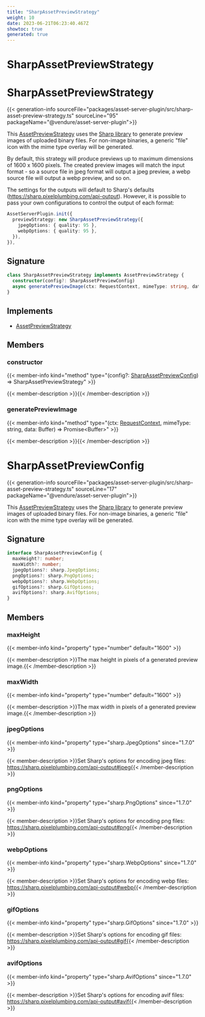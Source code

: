 ```yaml
---
title: "SharpAssetPreviewStrategy"
weight: 10
date: 2023-06-21T06:23:40.467Z
showtoc: true
generated: true
---
```

<!-- This file was generated from the Vendure source. Do not modify. Instead, re-run the "docs:build" script -->

# SharpAssetPreviewStrategy
<div class="symbol">


# SharpAssetPreviewStrategy

{{< generation-info sourceFile="packages/asset-server-plugin/src/sharp-asset-preview-strategy.ts" sourceLine="95" packageName="@vendure/asset-server-plugin">}}

This <a href='/typescript-api/assets/asset-preview-strategy#assetpreviewstrategy'>AssetPreviewStrategy</a> uses the [Sharp library](https://sharp.pixelplumbing.com/) to generate
preview images of uploaded binary files. For non-image binaries, a generic "file" icon with the mime type
overlay will be generated.

By default, this strategy will produce previews up to maximum dimensions of 1600 x 1600 pixels. The created
preview images will match the input format - so a source file in jpeg format will output a jpeg preview,
a webp source file will output a webp preview, and so on.

The settings for the outputs will default to Sharp's defaults (https://sharp.pixelplumbing.com/api-output).
However, it is possible to pass your own configurations to control the output of each format:

```TypeScript
AssetServerPlugin.init({
  previewStrategy: new SharpAssetPreviewStrategy({
    jpegOptions: { quality: 95 },
    webpOptions: { quality: 95 },
  }),
}),
```

## Signature

```TypeScript
class SharpAssetPreviewStrategy implements AssetPreviewStrategy {
  constructor(config?: SharpAssetPreviewConfig)
  async generatePreviewImage(ctx: RequestContext, mimeType: string, data: Buffer) => Promise<Buffer>;
}
```
## Implements

 * <a href='/typescript-api/assets/asset-preview-strategy#assetpreviewstrategy'>AssetPreviewStrategy</a>


## Members

### constructor

{{< member-info kind="method" type="(config?: <a href='/typescript-api/core-plugins/asset-server-plugin/sharp-asset-preview-strategy#sharpassetpreviewconfig'>SharpAssetPreviewConfig</a>) => SharpAssetPreviewStrategy"  >}}

{{< member-description >}}{{< /member-description >}}

### generatePreviewImage

{{< member-info kind="method" type="(ctx: <a href='/typescript-api/request/request-context#requestcontext'>RequestContext</a>, mimeType: string, data: Buffer) => Promise&#60;Buffer&#62;"  >}}

{{< member-description >}}{{< /member-description >}}


</div>
<div class="symbol">


# SharpAssetPreviewConfig

{{< generation-info sourceFile="packages/asset-server-plugin/src/sharp-asset-preview-strategy.ts" sourceLine="17" packageName="@vendure/asset-server-plugin">}}

This <a href='/typescript-api/assets/asset-preview-strategy#assetpreviewstrategy'>AssetPreviewStrategy</a> uses the [Sharp library](https://sharp.pixelplumbing.com/) to generate
preview images of uploaded binary files. For non-image binaries, a generic "file" icon with the mime type
overlay will be generated.

## Signature

```TypeScript
interface SharpAssetPreviewConfig {
  maxHeight?: number;
  maxWidth?: number;
  jpegOptions?: sharp.JpegOptions;
  pngOptions?: sharp.PngOptions;
  webpOptions?: sharp.WebpOptions;
  gifOptions?: sharp.GifOptions;
  avifOptions?: sharp.AvifOptions;
}
```
## Members

### maxHeight

{{< member-info kind="property" type="number" default="1600"  >}}

{{< member-description >}}The max height in pixels of a generated preview image.{{< /member-description >}}

### maxWidth

{{< member-info kind="property" type="number" default="1600"  >}}

{{< member-description >}}The max width in pixels of a generated preview image.{{< /member-description >}}

### jpegOptions

{{< member-info kind="property" type="sharp.JpegOptions"  since="1.7.0" >}}

{{< member-description >}}Set Sharp's options for encoding jpeg files: https://sharp.pixelplumbing.com/api-output#jpeg{{< /member-description >}}

### pngOptions

{{< member-info kind="property" type="sharp.PngOptions"  since="1.7.0" >}}

{{< member-description >}}Set Sharp's options for encoding png files: https://sharp.pixelplumbing.com/api-output#png{{< /member-description >}}

### webpOptions

{{< member-info kind="property" type="sharp.WebpOptions"  since="1.7.0" >}}

{{< member-description >}}Set Sharp's options for encoding webp files: https://sharp.pixelplumbing.com/api-output#webp{{< /member-description >}}

### gifOptions

{{< member-info kind="property" type="sharp.GifOptions"  since="1.7.0" >}}

{{< member-description >}}Set Sharp's options for encoding gif files: https://sharp.pixelplumbing.com/api-output#gif{{< /member-description >}}

### avifOptions

{{< member-info kind="property" type="sharp.AvifOptions"  since="1.7.0" >}}

{{< member-description >}}Set Sharp's options for encoding avif files: https://sharp.pixelplumbing.com/api-output#avif{{< /member-description >}}


</div>

